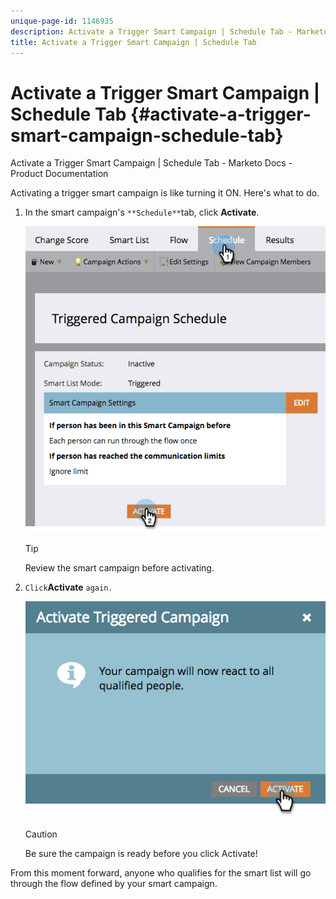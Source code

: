 ```yaml
---
unique-page-id: 1146935
description: Activate a Trigger Smart Campaign | Schedule Tab - Marketo Docs - Product Documentation
title: Activate a Trigger Smart Campaign | Schedule Tab
---
```


# Activate a Trigger Smart Campaign | Schedule Tab {#activate-a-trigger-smart-campaign-schedule-tab}

Activate a Trigger Smart Campaign | Schedule Tab - Marketo Docs - Product Documentation

Activating a trigger smart campaign is like turning it ON. Here's what to do.

1. In the smart campaign's `**Schedule**`tab, click **Activate**.

   ![](assets/activateprogram-hands.png)

   >[!TIP]
   >
   >Review the smart campaign before activating.

1. `Click`**Activate** ` again.  
   `

   ![](assets/activatecampaign-hand.png)

   >[!CAUTION]
   >
   >Be sure the campaign is ready before you click Activate!

From this moment forward, anyone who qualifies for the smart list will go through the flow defined by your smart campaign. 